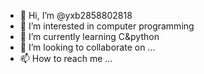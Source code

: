 - 👋 Hi, I’m @yxb2858802818
- 👀 I’m interested in computer programming
- 🌱 I’m currently learning C&python
- 💞️ I’m looking to collaborate on ...
- 📫 How to reach me ...

<!---
yxb2858802818/yxb2858802818 is a ✨ special ✨ repository because its `README.md` (this file) appears on your GitHub profile.
You can click the Preview link to take a look at your changes.
--->
